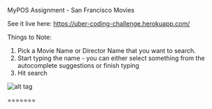 MyPOS Assignment - San Francisco Movies

See it live here: https://uber-coding-challenge.herokuapp.com/

Things to Note:

1. Pick a Movie Name or Director Name that you want to search.
2. Start typing the name - you can either select something from the autocomplete suggestions or finish typing
3. Hit search

![alt tag](https://cloud.githubusercontent.com/assets/5565596/12123308/1b3b40fc-b395-11e5-877c-cb8caa5144ab.png)

=======

